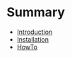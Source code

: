 # Summary

* [Introduction](README.md)
* [Installation](documentation/installation.md)
* [HowTo](documentation/HowTo/Einstellungen.md)

